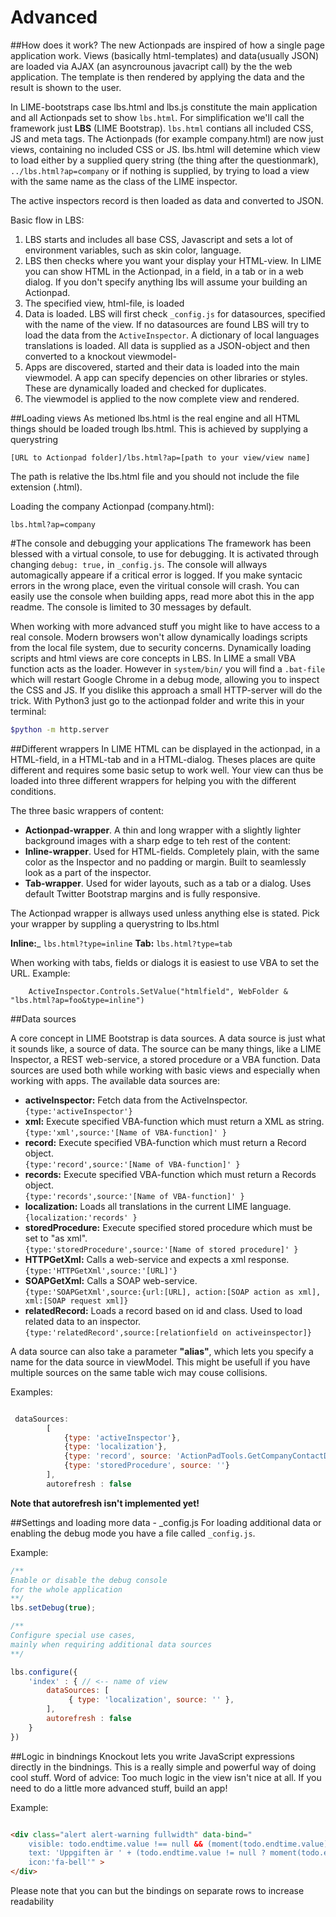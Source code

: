 Advanced
======================

##How does it work?
The new Actionpads are inspired of how a single page application work. Views (basically html-templates) and data(usually JSON) are loaded via AJAX (an asyncrounous javacript call) by the the web application. The template is then rendered by applying the data and the result is shown to the user.

In LIME-bootstraps case lbs.html and lbs.js constitute the main application and all Actionpads set to show `lbs.html`. For simplification we'll call the framework just __LBS__ (LIME Bootstrap). `lbs.html` contians all included CSS, JS and meta tags. The Actionpads (for example company.html) are now just views, containing no included CSS or JS.
lbs.html will detemine which view to load either by a supplied query string (the thing after the questionmark), `../lbs.html?ap=company` or if nothing is supplied, by trying to load a view with the same name as the class of the LIME inspector.

The active inspectors record is then loaded as data and converted to JSON.

Basic flow in LBS:
1.	LBS starts and includes all base CSS, Javascript and sets a lot of environment variables, such as skin color, language.
2.	LBS then checks where you want your display your HTML-view. In LIME you can show HTML in the Actionpad, in a field, in a tab or in a web dialog. If you don't specify anything lbs will assume your building an Actionpad.
3.	The specified view, html-file, is loaded
4.	Data is loaded. LBS will first check `_config.js` for datasources, specified with the name of the view. If no datasources are found LBS will try to load the data from the `ActiveInspector`. A dictionary of local languages translations is loaded. All data is supplied as a JSON-object and then converted to a knockout viewmodel-
5.	Apps are discovered, started and their data is loaded into the main viewmodel. A app can specify depencies on other libraries or styles. These are dynamically loaded and checked for duplicates.
6.	The viewmodel is applied to the now complete view and rendered.

##Loading views
As metioned lbs.html is the real engine and all HTML things should be loaded trough lbs.html. This is achieved by supplying a querystring

`[URL to Actionpad folder]/lbs.html?ap=[path to your view/view name]`

The path is relative the lbs.html file and you should not include the file extension (.html).

Loading the company Actionpad (company.html):

`lbs.html?ap=company`

#The console and debugging your applications
The framework has been blessed with a virtual console, to use for debugging. It is activated through changing `debug: true,` in `_config.js`. The console will allways automagically appeare if a critical error is logged. If you make syntacic errors in the wrong place, even the viritual console will crash. You can easily use the console when building apps, read more abot this in the app readme. The console is limited to 30 messages by default.

When working with more advanced stuff you might like to have access to a real console. Modern browsers won't allow dynamically loadings scripts from the local file system, due to security concerns. Dynamically loading scripts and html views are core concepts in LBS. In LIME a small VBA function acts as the loader. However in `system/bin/` you will find a `.bat-file` which will restart Google Chrome in a debug mode, allowing you to inspect the CSS and JS. If you dislike this approach a small HTTP-server will do the trick. With Python3 just go to the actionpad folder and write this in your terminal:

```bash
$python -m http.server
```

##Different wrappers
In LIME HTML can be displayed in the actionpad, in a HTML-field, in a HTML-tab and in a HTML-dialog. Theses places are quite different and requires some basic setup to work well. Your view can thus be loaded into three different wrappers for helping you with the different conditions.

The three basic wrappers of content:

*	__Actionpad-wrapper__. A thin and long wrapper with a slightly lighter background images with a sharp edge to teh rest of the content:
*	__Inline-wrapper__. Used for HTML-fields. Completely plain, with the same color as the Inspector and no padding or margin. Built to seamlessly look as a part of the inspector.
*	__Tab-wrapper__. Used for wider layouts, such as a tab or a dialog. Uses default Twitter Bootstrap margins and is fully responsive.

The Actionpad wrapper is allways used unless anything else is stated. Pick your wrapper by suppling a querystring to lbs.html

__Inline:___ `lbs.html?type=inline`
__Tab:__ `lbs.html?type=tab`

When working with tabs, fields or dialogs it is easiest to use VBA to set the URL. Example:

```VBA
    ActiveInspector.Controls.SetValue("htmlfield", WebFolder & "lbs.html?ap=foo&type=inline")
```

##Data sources

A core concept in LIME Bootstrap is data sources. A data source is just what it sounds like, a source of data. The source can be many things, like a LIME Inspector, a REST web-service, a stored procedure or a VBA function. Data sources are used both while working with basic views and especially when working with apps. The available data sources are:

*   __activeInspector:__ Fetch data from the ActiveInspector.  
`{type:'activeInspector'}`
*   __xml:__ Execute specified VBA-function which must return a XML as string.  
`{type:'xml',source:'[Name of VBA-function]' }`
*   __record:__ Execute specified VBA-function which must return a Record object.  
`{type:'record',source:'[Name of VBA-function]' }`
*   __records:__ Execute specified VBA-function which must return a Records object.  
`{type:'records',source:'[Name of VBA-function]' }`
*   __localization:__ Loads all translations in the current LIME language.  
`{localization:'records' }`
*   __storedProcedure:__ Execute specified stored procedure which must be set to "as xml".  
`{type:'storedProcedure',source:'[Name of stored procedure]' }`
*   __HTTPGetXml:__ Calls a web-service and expects a xml response.  
`{type:'HTTPGetXml',source:'[URL]'}`
*   __SOAPGetXml:__ Calls a SOAP web-service.  
`{type:'SOAPGetXml',source:{url:[URL], action:[SOAP action as xml], xml:[SOAP request xml]}`
*   __relatedRecord:__ Loads a record based on id and class. Used to load related data to an inspector.  
`{type:'relatedRecord',source:[relationfield on activeinspector]}`

A data source can also take a parameter __"alias"__, which lets you specify a name for the data source in viewModel. This might be usefull if you have multiple sources on the same table wich may couse collisions.

Examples:

```javascript

 dataSources: 
        [
            {type: 'activeInspector'}, 
            {type: 'localization'},
            {type: 'record', source: 'ActionPadTools.GetCompanyContactData', alias: 'contact'}, 
            {type: 'storedProcedure', source: ''}
        ],
        autorefresh : false

```

__Note that autorefresh isn't implemented yet!__

##Settings and loading more data - _config.js
For loading additional data or enabling the debug mode you have a file called `_config.js`.

Example:

```javascript
/**
Enable or disable the debug console 
for the whole application
**/
lbs.setDebug(true);

/**
Configure special use cases,
mainly when requiring additional data sources
**/

lbs.configure({
    'index' : { // <-- name of view
        dataSources: [
             { type: 'localization', source: '' },
        ],
        autorefresh : false
    }
})
```

##Logic in bindnings
Knockout lets you write JavaScript expressions directly in the bindnings. This is a really simple and powerful way of doing cool stuff. Word of advice: Too much logic in the view isn't nice at all. If you need to do a little more advanced stuff, build an app!

Example:

```html

<div class="alert alert-warning fullwidth" data-bind="
    visible: todo.endtime.value !== null && (moment(todo.endtime.value) < moment() && todo.done.value != 1),
    text: 'Uppgiften är ' + (todo.endtime.value != null ? moment(todo.endtime.value).fromNow(true) : '' )+ ' försenad!', 
    icon:'fa-bell'" >
</div>

```

Please note that you can but the bindings on separate rows to increase readability 



